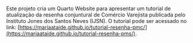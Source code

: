 Este projeto cria um Quarto Website para apresentar um tutorial de atualização da resenha conjuntural de Comércio Varejista publicada pelo Instituto Jones dos Santos Neves (IJSN). O tutorial pode ser acessado no link: [https://mariaataide.github.io/tutorial-resenha-pmc/](https://mariaataide.github.io/tutorial-resenha-pms/).
